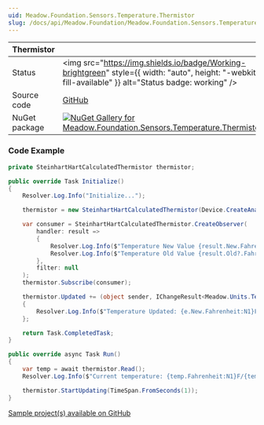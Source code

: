 ```yaml
---
uid: Meadow.Foundation.Sensors.Temperature.Thermistor
slug: /docs/api/Meadow.Foundation/Meadow.Foundation.Sensors.Temperature.Thermistor
---
```


| Thermistor | |
|--------|--------|
| Status | <img src="https://img.shields.io/badge/Working-brightgreen" style={{ width: "auto", height: "-webkit-fill-available" }} alt="Status badge: working" /> |
| Source code | [GitHub](https://github.com/WildernessLabs/Meadow.Foundation/tree/main/Source/Meadow.Foundation.Peripherals/Sensors.Temperature.Thermistor) |
| NuGet package | <a href="https://www.nuget.org/packages/Meadow.Foundation.Sensors.Temperature.Thermistor/" target="_blank"><img src="https://img.shields.io/nuget/v/Meadow.Foundation.Sensors.Temperature.Thermistor.svg?label=Meadow.Foundation.Sensors.Temperature.Thermistor" alt="NuGet Gallery for Meadow.Foundation.Sensors.Temperature.Thermistor" /></a> |

### Code Example

```csharp
private SteinhartHartCalculatedThermistor thermistor;

public override Task Initialize()
{
    Resolver.Log.Info("Initialize...");

    thermistor = new SteinhartHartCalculatedThermistor(Device.CreateAnalogInputPort(Device.Pins.A00), new Resistance(10, Meadow.Units.Resistance.UnitType.Kiloohms));

    var consumer = SteinhartHartCalculatedThermistor.CreateObserver(
        handler: result =>
        {
            Resolver.Log.Info($"Temperature New Value {result.New.Fahrenheit:N1}F/{result.New.Celsius:N1}C");
            Resolver.Log.Info($"Temperature Old Value {result.Old?.Fahrenheit:N1}F/{result.Old?.Celsius:N1}C");
        },
        filter: null
    );
    thermistor.Subscribe(consumer);

    thermistor.Updated += (object sender, IChangeResult<Meadow.Units.Temperature> e) =>
    {
        Resolver.Log.Info($"Temperature Updated: {e.New.Fahrenheit:N1}F/{e.New.Celsius:N1}C");
    };

    return Task.CompletedTask;
}

public override async Task Run()
{
    var temp = await thermistor.Read();
    Resolver.Log.Info($"Current temperature: {temp.Fahrenheit:N1}F/{temp.Celsius:N1}C");

    thermistor.StartUpdating(TimeSpan.FromSeconds(1));
}

```

[Sample project(s) available on GitHub](https://github.com/WildernessLabs/Meadow.Foundation/tree/main/Source/Meadow.Foundation.Peripherals/Sensors.Temperature.Thermistor/Samples/Thermistor_Sample)

